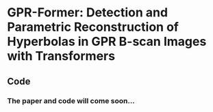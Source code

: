 # GPR-Former: Detection and Parametric Reconstruction of Hyperbolas in GPR B-scan Images with Transformers
## Code
### The paper and code will come soon…
